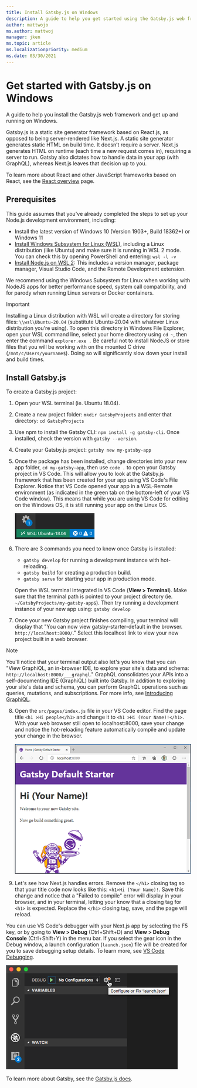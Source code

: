 ```yaml
---
title: Install Gatsby.js on Windows
description: A guide to help you get started using the Gatsby.js web frameworks on Windows Subsystem for Linux.
author: mattwojo 
ms.author: mattwoj 
manager: jken
ms.topic: article
ms.localizationpriority: medium
ms.date: 03/30/2021
---
```


# Get started with Gatsby.js on Windows

A guide to help you install the Gatsby.js web framework and get up and running on Windows.

Gatsby.js is a static site generator framework based on React.js, as opposed to being server-rendered like Next.js. A static site generator generates static HTML on build time. It doesn’t require a server. Next.js generates HTML on runtime (each time a new request comes in), requiring a server to run. Gatsby also dictates how to handle data in your app (with GraphQL), whereas Next.js leaves that decision up to you.

To learn more about React and other JavaScript frameworks based on React, see the [React overview](./react-overview.md) page.

## Prerequisites

This guide assumes that you've already completed the steps to set up your Node.js development environment, including:

- Install the latest version of Windows 10 (Version 1903+, Build 18362+) or Windows 11
- [Install Windows Subsystem for Linux (WSL)](/windows/wsl/install-win10), including a Linux distribution (like Ubuntu) and make sure it is running in WSL 2 mode. You can check this by opening PowerShell and entering: `wsl -l -v`
- [Install Node.js on WSL 2](./nodejs-on-wsl.md): This includes a version manager, package manager, Visual Studio Code, and the Remote Development extension.

We recommend using the Windows Subsystem for Linux when working with NodeJS apps for better performance speed, system call compatibility, and for parody when running Linux servers or Docker containers.

> [!IMPORTANT]
> Installing a Linux distribution with WSL will create a directory for storing files: `\\wsl\Ubuntu-20.04` (substitute Ubuntu-20.04 with whatever Linux distribution you're using). To open this directory in Windows File Explorer, open your WSL command line, select your home directory using `cd ~`, then enter the command `explorer.exe .` Be careful not to install NodeJS or store files that you will be working with on the mounted C drive (`/mnt/c/Users/yourname$`). Doing so will significantly slow down your install and build times.

## Install Gatsby.js

To create a Gatsby.js project:

1. Open your WSL terminal (ie. Ubuntu 18.04).
2. Create a new project folder: `mkdir GatsbyProjects` and enter that directory: `cd GatsbyProjects`
3. Use npm to install the Gatsby CLI: `npm install -g gatsby-cli`. Once installed, check the version with `gatsby --version`.
4. Create your Gatsby.js project: `gatsby new my-gatsby-app`
5. Once the package has been installed, change directories into your new app folder, `cd my-gatsby-app`, then use `code .` to open your Gatsby project in VS Code. This will allow you to look at the Gatsby.js framework that has been created for your app using VS Code's File Explorer. Notice that VS Code opened your app in a WSL-Remote environment (as indicated in the green tab on the bottom-left of your VS Code window). This means that while you are using VS Code for editing on the Windows OS, it is still running your app on the Linux OS.

    ![WSL-Remote Extension](../../images/wsl-remote-extension.png)

6. There are 3 commands you need to know once Gatsby is installed:

    - `gatsby develop` for running a development instance with hot-reloading.
    - `gatsby build` for creating a production build.
    - `gatsby serve` for starting your app in production mode.

    Open the WSL terminal integrated in VS Code (**View > Terminal**). Make sure that the terminal path is pointed to your project directory (ie. `~/GatsbyProjects/my-gatsby-app$`). Then try running a development instance of your new app using: `gatsby develop`

7. Once your new Gatsby project finishes compiling, your terminal will display that "You can now view gatsby-starter-default in the browser. `http://localhost:8000/`." Select this localhost link to view your new project built in a web browser.

> [!NOTE]
> You'll notice that your terminal output also let's you know that you can "View GraphiQL, an in-browser IDE, to explore your site's data and schema: `http://localhost:8000/___graphql`." GraphQL consolidates your APIs into a self-documenting IDE (GraphiQL) built into Gatsby. In addition to exploring your site's data and schema, you can perform GraphQL operations such as queries, mutations, and subscriptions. For more info, see [Introducing GraphiQL](https://www.gatsbyjs.org/docs/running-queries-with-graphiql/).

8. Open the `src/pages/index.js` file in your VS Code editor. Find the page title `<h1 >Hi people</h1>` and change it to `<h1 >Hi (Your Name)!</h1>`. With your web browser still open to localhost:8000, save your change and notice the hot-reloading feature automatically compile and update your change in the browser.

    ![Your Gatsby.js app running in localhost:3000](../../images/gatsby-app.png)

9. Let's see how Next.js handles errors. Remove the `</h1>` closing tag so that your title code now looks like this: `<h1>Hi (Your Name)!`. Save this change and notice that a "Failed to compile" error will display in your browser, and in your terminal, letting your know that a closing tag for `<h1>` is expected. Replace the `</h1>` closing tag, save, and the page will reload.

You can use VS Code's debugger with your Next.js app by selecting the F5 key, or by going to **View > Debug** (Ctrl+Shift+D) and **View > Debug Console** (Ctrl+Shift+Y) in the menu bar. If you select the gear icon in the Debug window, a launch configuration (`launch.json`) file will be created for you to save debugging setup details. To learn more, see [VS Code Debugging](https://code.visualstudio.com/docs/nodejs/nodejs-debugging).

![VS Code debug window and launch.json config icon](../../images/vscode-debug-launch-configuration.png)

To learn more about Gatsby, see the  [Gatsby.js docs](https://www.gatsbyjs.org/docs/).
